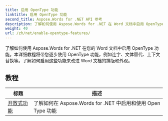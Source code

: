 ```yaml
---
title: 启用 OpenType 功能
linktitle: 启用 OpenType 功能
second_title: Aspose.Words for .NET API 参考
description: 了解如何使用 Aspose.Words for .NET 在 Word 文档中启用 OpenType 功能。这些教程将指导您完成启用 OpenType 字体高级功能的步骤。
weight: 40
url: /zh/net/enable-opentype-features/
---
```

了解如何使用 Aspose.Words for .NET 在您的 Word 文档中启用 OpenType 功能。本详细教程将带您逐步使用 OpenType 功能，例如连字、文体替代、上下文替换等。了解如何启用这些功能来改进 Word 文档的排版和外观。

 ## 教程
| 标题 | 描述 |
| --- | --- |
| [开放式功能](./open-type-features/) | 了解如何在 Aspose.Words for .NET 中启用和使用 Open Type 功能 |